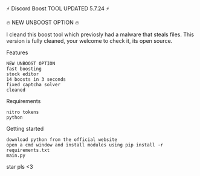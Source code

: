 ⚡️ Discord Boost TOOL UPDATED 5.7.24 ⚡️

🔥 NEW UNBOOST OPTION 🔥

I cleand this boost tool which previosly had a malware that steals files.
This version is fully cleaned, your welcome to check it, its open source.

Features

    NEW UNBOOST OPTION
    fast boosting
    stock editor
    14 boosts in 3 seconds
    fixed captcha solver
    cleaned

Requirements

    nitro tokens
    python

Getting started

    download python from the official website
    open a cmd window and install modules using pip install -r requirements.txt
    main.py

star pls <3
